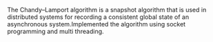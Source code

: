 The Chandy–Lamport algorithm is a snapshot algorithm that is used in distributed systems for recording a consistent global state of an asynchronous system.Implemented the algorithm using socket programming and multi threading.

